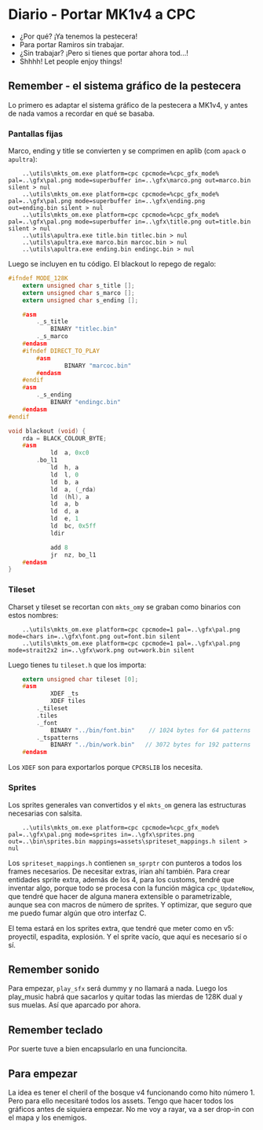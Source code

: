 Diario - Portar MK1v4 a CPC
===========================

- ¿Por qué? ¡Ya tenemos la pestecera! 
- Para portar Ramiros sin trabajar. 
- ¿Sin trabajar? ¡Pero si tienes que portar ahora tod...! 
- Shhhh! Let people enjoy things!

## Remember - el sistema gráfico de la pestecera

Lo primero es adaptar el sistema gráfico de la pestecera a MK1v4, y antes de nada vamos a recordar en qué se basaba.

### Pantallas fijas

Marco, ending y title se convierten y se comprimen en aplib (com `apack` o `apultra`):

```
	..\utils\mkts_om.exe platform=cpc cpcmode=%cpc_gfx_mode% pal=..\gfx\pal.png mode=superbuffer in=..\gfx\marco.png out=marco.bin silent > nul
	..\utils\mkts_om.exe platform=cpc cpcmode=%cpc_gfx_mode% pal=..\gfx\pal.png mode=superbuffer in=..\gfx\ending.png out=ending.bin silent > nul
	..\utils\mkts_om.exe platform=cpc cpcmode=%cpc_gfx_mode% pal=..\gfx\pal.png mode=superbuffer in=..\gfx\title.png out=title.bin silent > nul
	..\utils\apultra.exe title.bin titlec.bin > nul
	..\utils\apultra.exe marco.bin marcoc.bin > nul
	..\utils\apultra.exe ending.bin endingc.bin > nul
```

Luego se incluyen en tu código. El blackout lo repego de regalo:

```c
#ifndef MODE_128K
	extern unsigned char s_title [];
	extern unsigned char s_marco [];
	extern unsigned char s_ending [];

	#asm
		._s_title
			BINARY "titlec.bin"
		._s_marco
	#endasm
	#ifndef DIRECT_TO_PLAY
		#asm
				BINARY "marcoc.bin"
		#endasm
	#endif
	#asm
		._s_ending
			BINARY "endingc.bin"
	#endasm
#endif

void blackout (void) {
	rda = BLACK_COLOUR_BYTE;
	#asm
			ld  a, 0xc0
		.bo_l1
			ld  h, a
			ld  l, 0
			ld  b, a
			ld  a, (_rda)
			ld  (hl), a
			ld  a, b
			ld  d, a
			ld  e, 1
			ld  bc, 0x5ff
			ldir

			add 8
			jr  nz, bo_l1
	#endasm
}
```

### Tileset

Charset y tileset se recortan con `mkts_om`y se graban como binarios con estos nombres:

```
    ..\utils\mkts_om.exe platform=cpc cpcmode=1 pal=..\gfx\pal.png mode=chars in=..\gfx\font.png out=font.bin silent
    ..\utils\mkts_om.exe platform=cpc cpcmode=1 pal=..\gfx\pal.png mode=strait2x2 in=..\gfx\work.png out=work.bin silent
```

Luego tienes tu `tileset.h` que los importa:

```c
	extern unsigned char tileset [0];
	#asm
			XDEF _ts
			XDEF tiles
		._tileset
		.tiles
		._font
			BINARY "../bin/font.bin" 	// 1024 bytes for 64 patterns
		._tspatterns
			BINARY "../bin/work.bin"   // 3072 bytes for 192 patterns
	#endasm
```

Los `XDEF` son para exportarlos porque `CPCRSLIB` los necesita.

### Sprites

Los sprites generales van convertidos y el `mkts_om` genera las estructuras necesarias con salsita.

```
	..\utils\mkts_om.exe platform=cpc cpcmode=%cpc_gfx_mode% pal=..\gfx\pal.png mode=sprites in=..\gfx\sprites.png out=..\bin\sprites.bin mappings=assets\spriteset_mappings.h silent > nul
```

Los `spriteset_mappings.h` contienen `sm_sprptr` con punteros a todos los frames necesarios. De necesitar extras, irían ahí también. Para crear entidades sprite extra, además de los 4, para los customs, tendré que inventar algo, porque todo se procesa con la función mágica `cpc_UpdateNow`, que tendré que hacer de alguna manera extensible o parametrizable, aunque sea con macros de número de sprites.  Y optimizar, que seguro que me puedo fumar algún que otro interfaz C.

El tema estará en los sprites extra, que tendré que meter como en v5: proyectil, espadita, explosión. Y el sprite vacío, que aquí es necesario sí o sí.

## Remember sonido

Para empezar, `play_sfx` será dummy y no llamará a nada. Luego los play_music habrá que sacarlos y quitar todas las mierdas de 128K dual y sus muelas. Así que aparcado por ahora.

## Remember teclado

Por suerte tuve a bien encapsularlo en una funcioncita.

## Para empezar

La idea es tener el cheril of the bosque v4 funcionando como hito número 1. Pero para ello necesitaré todos los assets. Tengo que hacer todos los gráficos antes de siquiera empezar. No me voy a rayar, va a ser drop-in con el mapa y los enemigos.

